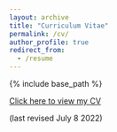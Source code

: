 ```yaml
---
layout: archive
title: "Curriculum Vitae"
permalink: /cv/
author_profile: true
redirect_from:
  - /resume
---
```


{% include base_path %}

[Click here to view my CV](https://briannazawadzki.github.io/files/Zawadzki_CV_July22.pdf)

(last revised July 8 2022)
